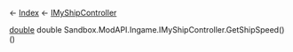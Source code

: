 ← [Index](Api-Index) ← [IMyShipController](Sandbox.ModAPI.Ingame.IMyShipController)

[double](System.Double) double Sandbox.ModAPI.Ingame.IMyShipController.GetShipSpeed()()